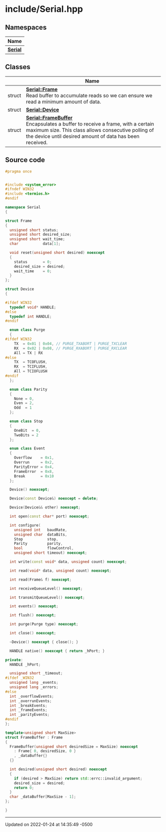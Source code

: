# include/Serial.hpp


## Namespaces

| Name           |
| -------------- |
| **[Serial](namespace_serial.md)**  |

## Classes

|                | Name           |
| -------------- | -------------- |
| struct | **[Serial::Frame](struct_serial_1_1_frame.md)** <br>Read buffer to accumulate reads so we can ensure we read a minimum amount of data.  |
| struct | **[Serial::Device](struct_serial_1_1_device.md)**  |
| struct | **[Serial::FrameBuffer](struct_serial_1_1_frame_buffer.md)** <br>Encapsulates a buffer to receive a frame, with a certain maximum size. This class allows consecutive polling of the device until desired amount of data has been received.  |




## Source code

```cpp
#pragma once


#include <system_error>
#ifndef WIN32
#include <termios.h>
#endif

namespace Serial
{

struct Frame
{
  unsigned short status;       
  unsigned short desired_size; 
  unsigned short wait_time;    
  char           data[1];      

  void reset(unsigned short desired) noexcept
  {
    status       = 0;
    desired_size = desired;
    wait_time    = 0;
  }
};

struct Device
{

#ifdef WIN32
  typedef void* HANDLE;
#else
  typedef int HANDLE;
#endif

  enum class Purge
  {
#ifdef WIN32
    TX  = 0x01 | 0x04, // PURGE_TXABORT | PURGE_TXCLEAR
    RX  = 0x02 | 0x08, // PURGE_RXABORT | PURGE_RXCLEAR
    All = TX | RX
#else
    TX  = TCOFLUSH,
    RX  = TCIFLUSH,
    All = TCIOFLUSH
#endif
  };

  enum class Parity
  {
    None = 0,
    Even = 2,
    Odd  = 1
  };

  enum class Stop
  {
    OneBit  = 0,
    TwoBits = 2
  };

  enum class Event
  {
    Overflow    = 0x1,
    Overrun     = 0x2,
    ParityError = 0x4,
    FrameError  = 0x8,
    Break       = 0x10
  };

  Device() noexcept;

  Device(const Device&) noexcept = delete;

  Device(Device&& other) noexcept;

  int open(const char* port) noexcept;

  int configure(
    unsigned int   baudRate,
    unsigned char  dataBits,
    Stop           stop,
    Parity         parity,
    bool           flowControl,
    unsigned short timeout) noexcept;

  int write(const void* data, unsigned count) noexcept;

  int read(void* data, unsigned count) noexcept;

  int read(Frame& f) noexcept;

  int receiveQueueLevel() noexcept;

  int transmitQueueLevel() noexcept;

  int events() noexcept;

  int flush() noexcept;

  int purge(Purge type) noexcept;

  int close() noexcept;

  ~Device() noexcept { close(); }

  HANDLE native() noexcept { return _hPort; }

private:
  HANDLE _hPort;

  unsigned short _timeout;
#ifdef _WIN32
  unsigned long _events;
  unsigned long _errors;
#else
  int _overflowEvents;
  int _overrunEvents;
  int _breakEvents;
  int _frameEvents;
  int _parityEvents;
#endif
};

template<unsigned short MaxSize>
struct FrameBuffer : Frame
{
  FrameBuffer(unsigned short desiredSize = MaxSize) noexcept
    : Frame{ 0, desiredSize, 0 }
    , _dataBuffer{}
  {}

  int desired(unsigned short desired) noexcept 
  {
    if (desired > MaxSize) return std::errc::invalid_argument;
    desired_size = desired;
    return 0;
  }
  char _dataBuffer[MaxSize - 1];
};

}
```


-------------------------------

Updated on 2022-01-24 at 14:35:49 -0500
